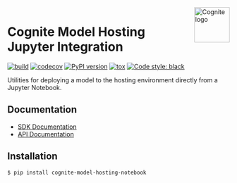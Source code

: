 <a href="https://cognite.com/">
    <img src="https://github.com/cognitedata/cognite-python-docs/blob/master/img/cognite_logo.png" alt="Cognite logo" title="Cognite" align="right" height="80" />
</a>

Cognite Model Hosting Jupyter Integration
=========================================
[![build](https://webhooks.dev.cognite.ai/build/buildStatus/icon?job=github-builds/cognite-model-hosting-notebook/master)](https://jenkins.cognite.ai/job/github-builds/job/cognite-model-hosting-notebook/job/master/)
[![codecov](https://codecov.io/gh/cognitedata/cognite-model-hosting-notebook/branch/master/graph/badge.svg?token=0715UMyLlV)](https://codecov.io/gh/cognitedata/cognite-model-hosting-notebook)
[![PyPI version](https://badge.fury.io/py/cognite-model-hosting-notebook.svg)](https://pypi.org/project/cognite-model-hosting-notebook/)
[![tox](https://img.shields.io/badge/tox-3.5%2B-blue.svg)](https://www.python.org/downloads/release/python-350/)
[![Code style: black](https://img.shields.io/badge/code%20style-black-000000.svg)](https://github.com/ambv/black)

Utilities for deploying a model to the hosting environment directly from a Jupyter Notebook.

## Documentation
* [SDK Documentation](https://cognite-docs.readthedocs-hosted.com/en/latest/)
* [API Documentation](https://doc.cognitedata.com/)

## Installation
```bash
$ pip install cognite-model-hosting-notebook
```
